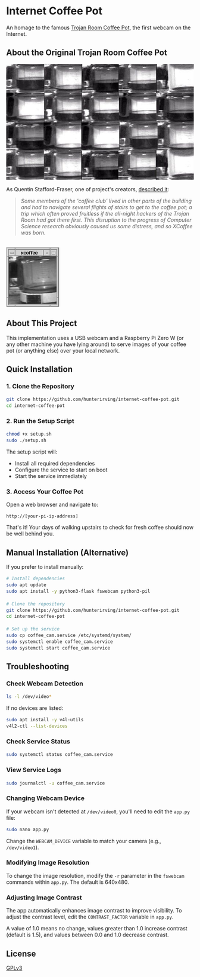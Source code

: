 # Internet Coffee Pot
An homage to the famous [Trojan Room Coffee Pot](https://youtu.be/QB7qWQ9fn1k?t=58), the first webcam on the Internet.

## About the Original Trojan Room Coffee Pot

<img src="readme_images/webcamcoffee.jpeg"><br>

As Quentin Stafford-Fraser, one of project's creators, [described it](https://www.cl.cam.ac.uk/coffee/qsf/coffee.html):

> <i>Some members of the 'coffee club' lived in other parts of the building and had to navigate several flights of stairs to get to the coffee pot; a trip which often proved fruitless if the all-night hackers of the Trojan Room had got there first. This disruption to the progress of Computer Science research obviously caused us some distress, and so XCoffee was born.</i>

<br><img src="readme_images/xcoffee.gif">

## About This Project

This implementation uses a USB webcam and a Raspberry Pi Zero W (or any other machine you have lying around) to serve images of your coffee pot (or anything else) over your local network.

## Quick Installation

### 1. Clone the Repository

```bash
git clone https://github.com/hunterirving/internet-coffee-pot.git
cd internet-coffee-pot
```

### 2. Run the Setup Script

```bash
chmod +x setup.sh
sudo ./setup.sh
```

The setup script will:
- Install all required dependencies
- Configure the service to start on boot
- Start the service immediately

### 3. Access Your Coffee Pot

Open a web browser and navigate to:

```
http://[your-pi-ip-address]
```

That's it! Your days of walking upstairs to check for fresh coffee should now be well behind you.

## Manual Installation (Alternative)

If you prefer to install manually:

```bash
# Install dependencies
sudo apt update
sudo apt install -y python3-flask fswebcam python3-pil

# Clone the repository
git clone https://github.com/hunterirving/internet-coffee-pot.git
cd internet-coffee-pot

# Set up the service
sudo cp coffee_cam.service /etc/systemd/system/
sudo systemctl enable coffee_cam.service
sudo systemctl start coffee_cam.service
```

## Troubleshooting

### Check Webcam Detection

```bash
ls -l /dev/video*
```

If no devices are listed:

```bash
sudo apt install -y v4l-utils
v4l2-ctl --list-devices
```

### Check Service Status

```bash
sudo systemctl status coffee_cam.service
```

### View Service Logs

```bash
sudo journalctl -u coffee_cam.service
```

### Changing Webcam Device

If your webcam isn't detected at `/dev/video0`, you'll need to edit the `app.py` file:

```bash
sudo nano app.py
```

Change the `WEBCAM_DEVICE` variable to match your camera (e.g., `/dev/video1`).

### Modifying Image Resolution

To change the image resolution, modify the `-r` parameter in the `fswebcam` commands within `app.py`. The default is 640x480.

### Adjusting Image Contrast

The app automatically enhances image contrast to improve visibility. To adjust the contrast level, edit the `CONTRAST_FACTOR` variable in `app.py`.

A value of 1.0 means no change, values greater than 1.0 increase contrast (default is 1.5), and values between 0.0 and 1.0 decrease contrast.

## License

<a href="LICENSE">GPLv3</a>
